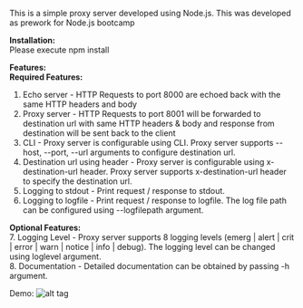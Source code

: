 This is a simple proxy server developed using Node.js. This was developed as prework for Node.js bootcamp

**Installation:**<BR/>
Please execute npm install

**Features:**<BR/>
**Required Features:**<BR/>
1. Echo server - HTTP Requests to port 8000 are echoed back with the same HTTP headers and body<BR/>
2. Proxy server - HTTP Requests to port 8001 will be forwarded to destination url with same HTTP headers & body and response from destination will be sent back to the client<BR/>
3. CLI - Proxy server is configurable using CLI. Proxy server supports --host, --port, --url arguments to configure destination url.<BR/>
4. Destination url using header - Proxy server is configurable using x-destination-url header. Proxy server supports x-destination-url header to specify the destination url.<BR/>
5. Logging to stdout - Print request / response to stdout.<BR/>
6. Logging to logfile - Print request / response to logfile. The log file path can be configured using --logfilepath argument.<BR/>

**Optional Features:**<BR/>
7. Logging Level - Proxy server supports 8 logging levels (emerg | alert | crit | error | warn | notice | info | debug). The logging level can be changed using loglevel argument.<BR/>
8. Documentation - Detailed documentation can be obtained by passing -h argument.<BR/>

Demo:
![alt tag](https://github.com/vasupalanisamy/proxy-server/blob/master/proxy-server-demo.gif)

